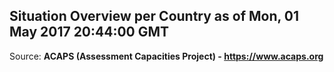 ## Situation Overview per Country as of Mon, 01 May 2017 20:44:00 GMT

Source: **ACAPS (Assessment Capacities Project) - https://www.acaps.org**